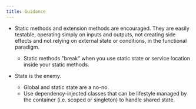```yaml
---
title: Guidance
---
```


* Static methods and extension methods are encouraged. They are easily testable, operating simply on inputs and outputs, not creating side effects and not relying on external state or conditions, in the functional paradigm.
  * Static methods "break" when you use static state or service location inside your static methods.

* State is the enemy.
  * Global and static state are a no-no.
  * Use dependency-injected classes that can be lifestyle managed by the container (i.e. scoped or singleton) to handle shared state.
